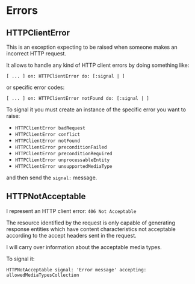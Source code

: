 # Errors

## HTTPClientError

This is an exception expecting to be raised when someone makes an incorrect HTTP request.

It allows to handle any kind of HTTP client errors by doing something like:

```smalltalk
[ ... ] on: HTTPClientError do: [:signal | ]
```

or specific error codes:

```smalltalk
[ ... ] on: HTTPClientError notFound do: [:signal | ]
```

To signal it you must create an instance of the specific error you want to raise:

- `HTTPClientError badRequest`
- `HTTPClientError conflict`
- `HTTPClientError notFound`
- `HTTPClientError preconditionFailed`
- `HTTPClientError preconditionRequired`
- `HTTPClientError unprocessableEntity`
- `HTTPClientError unsupportedMediaType`

and then send the `signal:` message.

## HTTPNotAcceptable

I represent an HTTP client error: `406 Not Acceptable`

The resource identified by the request is only capable of generating response entities which have content characteristics not acceptable according to the accept headers sent in the request.

 I will carry over information about the acceptable media types.

 To signal it:

 ```smalltalk
 HTTPNotAcceptable signal: 'Error message' accepting: allowedMediaTypesCollection
  ```
